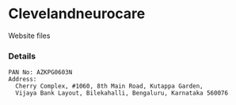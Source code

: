 # Clevelandneurocare
Website files 


### Details

```
PAN No: AZKPG0603N
Address: 
  Cherry Complex, #1060, 8th Main Road, Kutappa Garden, 
  Vijaya Bank Layout, Bilekahalli, Bengaluru, Karnataka 560076
```
